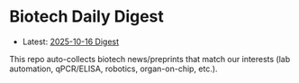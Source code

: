 # Biotech Daily Digest

- Latest: [2025-10-16 Digest](digest/2025-10-16.md)

This repo auto-collects biotech news/preprints that match our interests (lab automation, qPCR/ELISA, robotics, organ-on-chip, etc.).
